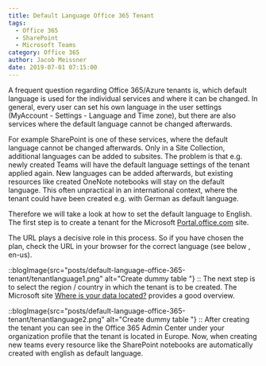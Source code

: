 ```yaml
---
title: Default Language Office 365 Tenant
tags:
  - Office 365
  - SharePoint
  - Microsoft Teams
category: Office 365
author: Jacob Meissner
date: 2019-07-01 07:15:00
---
```


A frequent question regarding Office 365/Azure tenants is, which default language is used for the individual services and where it can be changed. In general, every user can set his own language in the user settings (MyAccount - Settings - Language and Time zone), but there are also services where the default language cannot be changed afterwards.

<!-- more -->

For example SharePoint is one of these services, where the default language cannot be changed afterwards. Only in a Site Collection, additional languages can be added to subsites. The problem is that e.g. newly created Teams will have the default language settings of the tenant applied again. New languages can be added afterwards, but existing resources like created OneNote notebooks will stay on the default language.
This often unpractical in an international context, where the tenant could have been created e.g. with German as default language.

Therefore we will take a look at how to set the default language to English. The first step is to create a tenant for the Microsoft [Portal.office.com](https://products.office.com/en-us/business/compare-more-office-365-for-business-plans) site.

The URL plays a decisive role in this process. So if you have chosen the plan, check the URL in your browser for the correct language (see below , en-us).

::blogImage{src="posts/default-language-office-365-tenant/tenantlanguage1.png" alt="Create dummy table "}
::
The next step is to select the region / country in which the tenant is to be created. The Microsoft site [Where is your data located?](https://products.office.com/en-us/where-is-your-data-located?geo=All) provides a good overview.

::blogImage{src="posts/default-language-office-365-tenant/tenantlanguage2.png" alt="Create dummy table "}
::
After creating the tenant you can see in the Office 365 Admin Center under your organization profile that the tenant is located in Europe. Now, when creating new teams every resource like the SharePoint notebooks are automatically created with english as default language.
